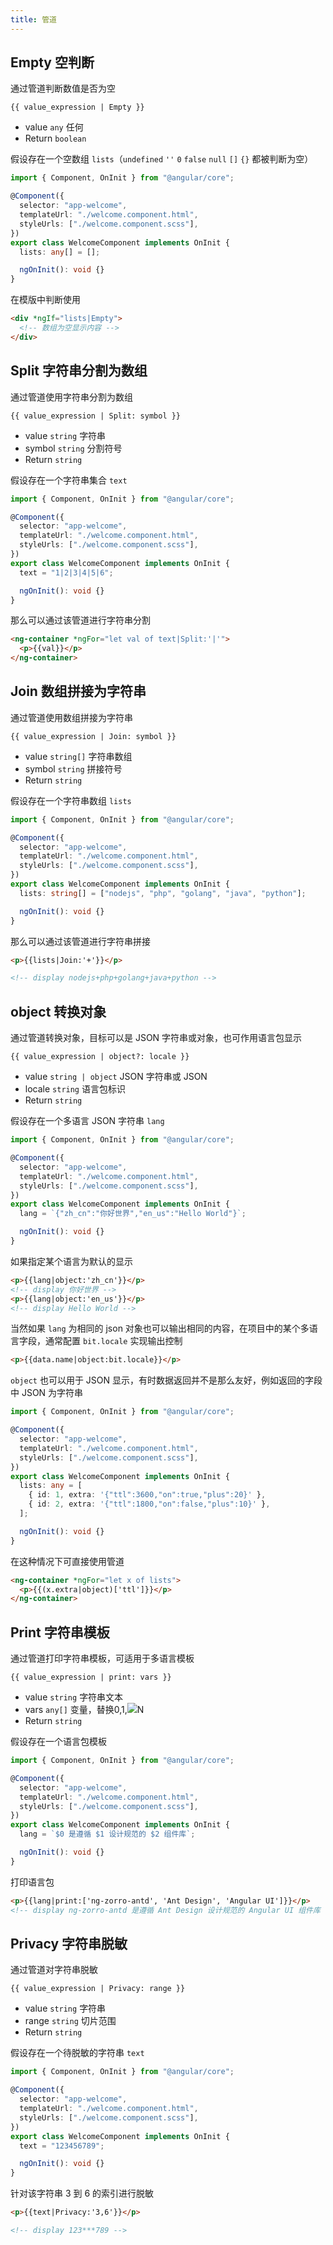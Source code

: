 ```yaml
---
title: 管道
---
```


<a name="87c1b891"></a>

## Empty 空判断

通过管道判断数值是否为空

    {{ value_expression | Empty }}

- value `any` 任何
- Return `boolean`

假设存在一个空数组 `lists`（`undefined` `''` `0` `false` `null` `[]` `{}` 都被判断为空）

```typescript
import { Component, OnInit } from "@angular/core";

@Component({
  selector: "app-welcome",
  templateUrl: "./welcome.component.html",
  styleUrls: ["./welcome.component.scss"],
})
export class WelcomeComponent implements OnInit {
  lists: any[] = [];

  ngOnInit(): void {}
}
```

在模版中判断使用

```html
<div *ngIf="lists|Empty">
  <!-- 数组为空显示内容 -->
</div>
```

<a name="b75bae56"></a>

## Split 字符串分割为数组

通过管道使用字符串分割为数组

    {{ value_expression | Split: symbol }}

- value `string` 字符串
- symbol `string` 分割符号
- Return `string`

假设存在一个字符串集合 `text`

```typescript
import { Component, OnInit } from "@angular/core";

@Component({
  selector: "app-welcome",
  templateUrl: "./welcome.component.html",
  styleUrls: ["./welcome.component.scss"],
})
export class WelcomeComponent implements OnInit {
  text = "1|2|3|4|5|6";

  ngOnInit(): void {}
}
```

那么可以通过该管道进行字符串分割

```html
<ng-container *ngFor="let val of text|Split:'|'">
  <p>{{val}}</p>
</ng-container>
```

<a name="999c2130"></a>

## Join 数组拼接为字符串

通过管道使用数组拼接为字符串

    {{ value_expression | Join: symbol }}

- value `string[]` 字符串数组
- symbol `string` 拼接符号
- Return `string`

假设存在一个字符串数组 `lists`

```typescript
import { Component, OnInit } from "@angular/core";

@Component({
  selector: "app-welcome",
  templateUrl: "./welcome.component.html",
  styleUrls: ["./welcome.component.scss"],
})
export class WelcomeComponent implements OnInit {
  lists: string[] = ["nodejs", "php", "golang", "java", "python"];

  ngOnInit(): void {}
}
```

那么可以通过该管道进行字符串拼接

```html
<p>{{lists|Join:'+'}}</p>

<!-- display nodejs+php+golang+java+python -->
```

<a name="401410f7"></a>

## object 转换对象

通过管道转换对象，目标可以是 JSON 字符串或对象，也可作用语言包显示

    {{ value_expression | object?: locale }}

- value `string | object` JSON 字符串或 JSON
- locale `string` 语言包标识
- Return `string`

假设存在一个多语言 JSON 字符串 `lang`

```typescript
import { Component, OnInit } from "@angular/core";

@Component({
  selector: "app-welcome",
  templateUrl: "./welcome.component.html",
  styleUrls: ["./welcome.component.scss"],
})
export class WelcomeComponent implements OnInit {
  lang = `{"zh_cn":"你好世界","en_us":"Hello World"}`;

  ngOnInit(): void {}
}
```

如果指定某个语言为默认的显示

```html
<p>{{lang|object:'zh_cn'}}</p>
<!-- display 你好世界 -->
<p>{{lang|object:'en_us'}}</p>
<!-- display Hello World -->
```

当然如果 `lang` 为相同的 json 对象也可以输出相同的内容，在项目中的某个多语言字段，通常配置 `bit.locale` 实现输出控制

```html
<p>{{data.name|object:bit.locale}}</p>
```

`object` 也可以用于 JSON 显示，有时数据返回并不是那么友好，例如返回的字段中 JSON 为字符串

```typescript
import { Component, OnInit } from "@angular/core";

@Component({
  selector: "app-welcome",
  templateUrl: "./welcome.component.html",
  styleUrls: ["./welcome.component.scss"],
})
export class WelcomeComponent implements OnInit {
  lists: any = [
    { id: 1, extra: '{"ttl":3600,"on":true,"plus":20}' },
    { id: 2, extra: '{"ttl":1800,"on":false,"plus":10}' },
  ];

  ngOnInit(): void {}
}
```

在这种情况下可直接使用管道

```html
<ng-container *ngFor="let x of lists">
  <p>{{(x.extra|object)['ttl']}}</p>
</ng-container>
```

<a name="9d3f63a8"></a>

## Print 字符串模板

通过管道打印字符串模板，可适用于多语言模板

    {{ value_expression | print: vars }}

- value `string` 字符串文本
- vars `any[]` 变量，替换$0,$1,![](..\assets\fix1yl\latex)N
- Return `string`

假设存在一个语言包模板

```typescript
import { Component, OnInit } from "@angular/core";

@Component({
  selector: "app-welcome",
  templateUrl: "./welcome.component.html",
  styleUrls: ["./welcome.component.scss"],
})
export class WelcomeComponent implements OnInit {
  lang = `$0 是遵循 $1 设计规范的 $2 组件库`;

  ngOnInit(): void {}
}
```

打印语言包

```html
<p>{{lang|print:['ng-zorro-antd', 'Ant Design', 'Angular UI']}}</p>
<!-- display ng-zorro-antd 是遵循 Ant Design 设计规范的 Angular UI 组件库 -->
```

<a name="b3175467"></a>

## Privacy 字符串脱敏

通过管道对字符串脱敏

    {{ value_expression | Privacy: range }}

- value `string` 字符串
- range `string` 切片范围
- Return `string`

假设存在一个待脱敏的字符串 `text`

```typescript
import { Component, OnInit } from "@angular/core";

@Component({
  selector: "app-welcome",
  templateUrl: "./welcome.component.html",
  styleUrls: ["./welcome.component.scss"],
})
export class WelcomeComponent implements OnInit {
  text = "123456789";

  ngOnInit(): void {}
}
```

针对该字符串 3 到 6 的索引进行脱敏

```html
<p>{{text|Privacy:'3,6'}}</p>

<!-- display 123***789 -->
```
